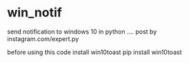 # win_notif
send notification to windows 10 in python .... post by instagram.com/expert.py

before using this code install win10toast
pip install win10toast
